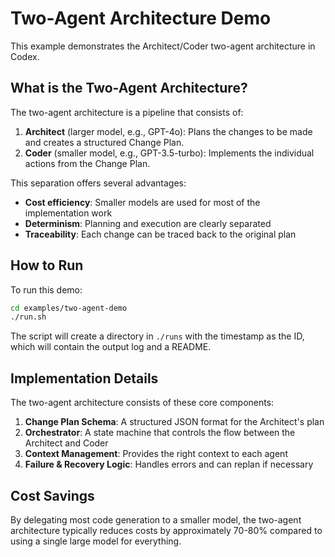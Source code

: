 # Two-Agent Architecture Demo

This example demonstrates the Architect/Coder two-agent architecture in Codex.

## What is the Two-Agent Architecture?

The two-agent architecture is a pipeline that consists of:

1. **Architect** (larger model, e.g., GPT-4o): Plans the changes to be made and creates a structured Change Plan.
2. **Coder** (smaller model, e.g., GPT-3.5-turbo): Implements the individual actions from the Change Plan.

This separation offers several advantages:
- **Cost efficiency**: Smaller models are used for most of the implementation work
- **Determinism**: Planning and execution are clearly separated
- **Traceability**: Each change can be traced back to the original plan

## How to Run

To run this demo:

```bash
cd examples/two-agent-demo
./run.sh
```

The script will create a directory in `./runs` with the timestamp as the ID, which will contain the output log and a README.

## Implementation Details

The two-agent architecture consists of these core components:

1. **Change Plan Schema**: A structured JSON format for the Architect's plan
2. **Orchestrator**: A state machine that controls the flow between the Architect and Coder
3. **Context Management**: Provides the right context to each agent
4. **Failure & Recovery Logic**: Handles errors and can replan if necessary

## Cost Savings

By delegating most code generation to a smaller model, the two-agent architecture typically reduces costs by approximately 70-80% compared to using a single large model for everything.